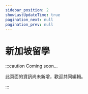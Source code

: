 ```yaml
---
sidebar_position: 2
showLastUpdateTime: true
pagination_next: null
pagination_prev: null
---
```


# 新加坡留學

:::caution Coming soon...

此頁面的資訊尚未新增，歡迎共同編輯。

:::